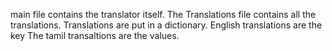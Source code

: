 main file contains the translator itself.
The Translations file contains all the translations. 
Translations are put in a dictionary. 
English translations are the key
The tamil transaltions are the values. 
